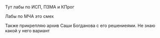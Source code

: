 Тут лабы по ИСП, ПЗМА и КПрог

Лабы по МЧА это смех

Также прикрепляю архив Саши Богданова с его решениеями. Не знаю какой у него вариант